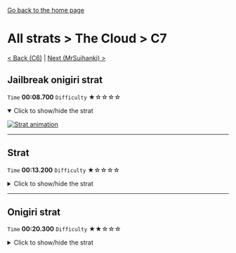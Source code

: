 [Go back to the home page](https://github.com/Doublevil/scbspeedrun)

# All strats > The Cloud > C7

[< Back (C6)](https://github.com/Doublevil/scbspeedrun/blob/main/levels/all_lvl/C/C6.md) | [Next (MrSuihanki) >](https://github.com/Doublevil/scbspeedrun/blob/main/levels/all_lvl/C/MrSuihanki.md)

## Jailbreak onigiri strat

`Time` **00:08.700** `Difficulty` ★☆☆☆☆
<details open>
  <summary>Click to show/hide the strat</summary>

  [![Strat animation](https://github.com/Doublevil/scbspeedrun/blob/main/media/levels/C/C7_JailbreakOnigiri.webp)](https://github.com/Doublevil/scbspeedrun/blob/main/media/levels/C/C7_JailbreakOnigiri.mp4?raw=true)
</details>

---
## Strat

`Time` **00:13.200** `Difficulty` ★☆☆☆☆
<details>
  <summary>Click to show/hide the strat</summary>

  [![Strat animation](https://github.com/Doublevil/scbspeedrun/blob/main/media/levels/C/C7_Strat.webp)](https://github.com/Doublevil/scbspeedrun/blob/main/media/levels/C/C7_Strat.mp4?raw=true)
</details>

---
## Onigiri strat

`Time` **00:20.300** `Difficulty` ★★☆☆☆
<details>
  <summary>Click to show/hide the strat</summary>

  [![Strat animation](https://github.com/Doublevil/scbspeedrun/blob/main/media/levels/C/C7_Onigiri.webp)](https://github.com/Doublevil/scbspeedrun/blob/main/media/levels/C/C7_Onigiri.mp4?raw=true)
</details>
